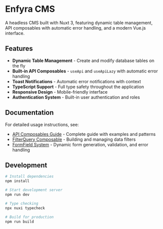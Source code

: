 # Enfyra CMS

A headless CMS built with Nuxt 3, featuring dynamic table management, API composables with automatic error handling, and a modern Vue.js interface.

## Features

- **Dynamic Table Management** - Create and modify database tables on the fly
- **Built-in API Composables** - `useApi` and `useApiLazy` with automatic error handling
- **Toast Notifications** - Automatic error notifications with context
- **TypeScript Support** - Full type safety throughout the application
- **Responsive Design** - Mobile-friendly interface
- **Authentication System** - Built-in user authentication and roles


## Documentation

For detailed usage instructions, see:
- [API Composables Guide](./docs/api-composables.md) - Complete guide with examples and patterns
- [FilterQuery Composable](./docs/FilterQuery.md) - Building and managing data filters  
- [FormField System](./docs/FormField.md) - Dynamic form generation, validation, and error handling

## Development

```bash
# Install dependencies
npm install

# Start development server
npm run dev

# Type checking
npx nuxi typecheck

# Build for production
npm run build
```
